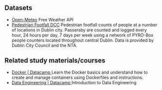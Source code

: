 ## Datasets

- [Open-Meteo](https://open-meteo.com/)   Free Weather API
- [Pedestrian Footfall DCC](https://data.smartdublin.ie/dataset/dublin-city-centre-footfall-counters)  Pedestrian footfall counts of people at a number of locations in Dublin city. Passersby are counted and logged every hour, 24 hours per day, 7 days per week using a network of PYRO-Box people counters located throughout central Dublin. Data is provided by Dublin City Council and the NTA.

## Related study materials/courses 

- [Docker | Datacamp ](https://app.datacamp.com/learn/courses/introduction-to-docker) Learn the Docker basics and understand how to create and manage containers using Dockerfiles and instructions.
- [Data Engineering | Datacamp ](https://app.datacamp.com/learn/courses/introduction-to-data-engineering) Introduction to Data Engineering